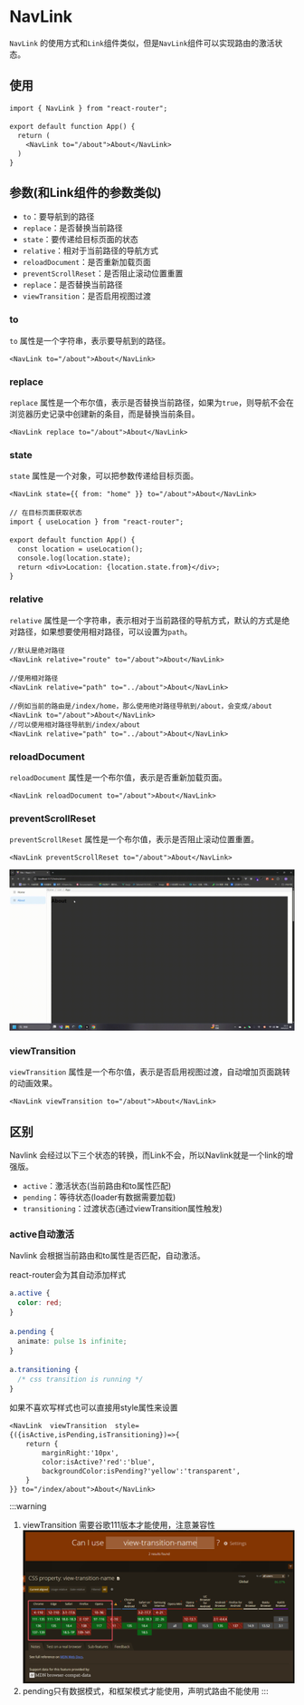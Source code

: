 # NavLink

`NavLink` 的使用方式和`Link`组件类似，但是`NavLink`组件可以实现路由的激活状态。

## 使用

```tsx
import { NavLink } from "react-router";

export default function App() {
  return (
    <NavLink to="/about">About</NavLink>
  )
}
```

## 参数(和Link组件的参数类似)

- `to`：要导航到的路径
- `replace`：是否替换当前路径
- `state`：要传递给目标页面的状态
- `relative`：相对于当前路径的导航方式
- `reloadDocument`：是否重新加载页面
- `preventScrollReset`：是否阻止滚动位置重置
- `replace`：是否替换当前路径
- `viewTransition`：是否启用视图过渡


### to

`to` 属性是一个字符串，表示要导航到的路径。

```tsx
<NavLink to="/about">About</NavLink>
```

### replace

`replace` 属性是一个布尔值，表示是否替换当前路径，如果为`true`，则导航不会在浏览器历史记录中创建新的条目，而是替换当前条目。

```tsx
<NavLink replace to="/about">About</NavLink>
```

### state

`state` 属性是一个对象，可以把参数传递给目标页面。

```tsx
<NavLink state={{ from: "home" }} to="/about">About</NavLink>

// 在目标页面获取状态
import { useLocation } from "react-router";

export default function App() {
  const location = useLocation();
  console.log(location.state);
  return <div>Location: {location.state.from}</div>;
}
```

### relative

`relative` 属性是一个字符串，表示相对于当前路径的导航方式，默认的方式是绝对路径，如果想要使用相对路径，可以设置为`path`。

```tsx
//默认是绝对路径
<NavLink relative="route" to="/about">About</NavLink>

//使用相对路径
<NavLink relative="path" to="../about">About</NavLink>

//例如当前的路由是/index/home，那么使用绝对路径导航到/about，会变成/about
<NavLink to="/about">About</NavLink>
//可以使用相对路径导航到/index/about
<NavLink relative="path" to="../about">About</NavLink>
```

### reloadDocument

`reloadDocument` 属性是一个布尔值，表示是否重新加载页面。

```tsx
<NavLink reloadDocument to="/about">About</NavLink>
```

### preventScrollReset

`preventScrollReset` 属性是一个布尔值，表示是否阻止滚动位置重置。

```tsx
<NavLink preventScrollReset to="/about">About</NavLink>
```

![如图](../image/scroll.gif)


### viewTransition

`viewTransition` 属性是一个布尔值，表示是否启用视图过渡，自动增加页面跳转的动画效果。

```tsx
<NavLink viewTransition to="/about">About</NavLink>
```


## 区别

Navlink 会经过以下三个状态的转换，而Link不会，所以Navlink就是一个link的增强版。

- `active`：激活状态(当前路由和to属性匹配)
- `pending`：等待状态(loader有数据需要加载)
- `transitioning`：过渡状态(通过viewTransition属性触发)

### active自动激活

Navlink 会根据当前路由和to属性是否匹配，自动激活。

react-router会为其自动添加样式

```css
a.active {
  color: red;
}

a.pending {
  animate: pulse 1s infinite;
}

a.transitioning {
  /* css transition is running */
}
```

如果不喜欢写样式也可以直接用style属性来设置

```tsx
<NavLink  viewTransition  style={({isActive,isPending,isTransitioning})=>{
    return {
        marginRight:'10px',
        color:isActive?'red':'blue',
        backgroundColor:isPending?'yellow':'transparent', 
    }
}} to="/index/about">About</NavLink>
```

:::warning
1. viewTransition 需要谷歌111版本才能使用，注意兼容性
![如图](../image/viewTransition.jpg)
2. pending只有数据模式，和框架模式才能使用，声明式路由不能使用
:::
